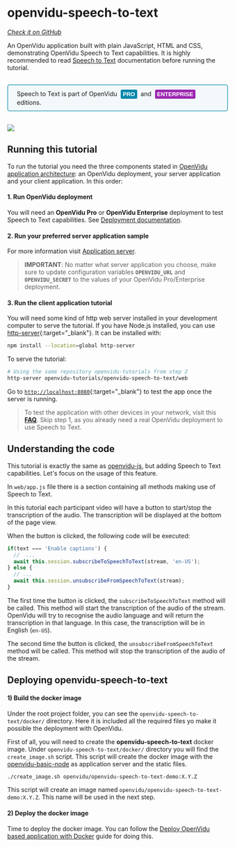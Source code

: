# openvidu-speech-to-text
<a href="https://github.com/OpenVidu/openvidu-tutorials/tree/master/openvidu-speech-to-text" target="_blank"><i class="icon ion-social-github"> Check it on GitHub</i></a>

An OpenVidu application built with plain JavaScript, HTML and CSS, demonstrating OpenVidu Speech to Text capabilities. It is highly recommended to read [Speech to Text](advanced-features/speech-to-text/) documentation before running the tutorial.

<div style="
    display: table;
    border: 2px solid #0088aa9e;
    border-radius: 5px;
    width: 100%;
    margin-top: 30px;
    margin-bottom: 30px;
    padding: 10px 0;
    background-color: rgba(0, 136, 170, 0.04);"><div style="display: table-cell; vertical-align: middle">
    <i class="icon ion-android-alert" style="
    font-size: 50px;
    color: #0088aa;
    display: inline-block;
    padding-left: 25%;
"></i></div>
<div style="
    vertical-align: middle;
    display: table-cell;
    padding-left: 20px;
    padding-right: 20px;
    ">
Speech to Text is part of OpenVidu <a href="openvidu-pro/"><span id="openvidu-pro-tag" style="display: inline-block; background-color: rgb(0, 136, 170); color: white; font-weight: bold; padding: 0px 5px; margin: 0 4px 0 4px; border-radius: 3px; font-size: 13px; line-height:21px; font-family: Montserrat, sans-serif;">PRO</span></a> and <a href="openvidu-enterprise/"><span id="openvidu-pro-tag" style="display: inline-block; background-color: rgb(156, 39, 176); color: white; font-weight: bold; padding: 0px 5px; margin: 0 4px 0 4px; border-radius: 3px; font-size: 13px; line-height:21px; font-family: Montserrat, sans-serif;">ENTERPRISE</span></a> editions.
</div>
</div>

<div class="row">
    <div class="pro-gallery" style="margin: 20px 0 15px 0">
        <a data-fancybox="gallery-pro1" data-type="image" class="fancybox-img" href="img/tutorials/openvidu-speech-to-text.png">
          <img class="img-responsive" style="margin: auto; max-height: 500px" src="img/tutorials/openvidu-speech-to-text.png"/>
        </a>
    </div>
</div>

## Running this tutorial

To run the tutorial you need the three components stated in [OpenVidu application architecture](developing-your-video-app/#openvidu-application-architecture): an OpenVidu deployment, your server application and your client application. In this order:

#### 1. Run OpenVidu deployment

You will need an **OpenVidu Pro** or **OpenVidu Enterprise** deployment to test Speech to Text capabilities. See [Deployment documentation](deployment/).

#### 2. Run your preferred server application sample

For more information visit [Application server](application-server/).

> **IMPORTANT**: No matter what server application you choose, make sure to update configuration variables **`OPENVIDU_URL`** and **`OPENVIDU_SECRET`** to the values of your OpenVidu Pro/Enterprise deployment.

<div id="application-server-wrapper"></div>
<script src="js/load-common-template.js" data-pathToFile="server-application-samples.html" data-elementId="application-server-wrapper" data-runAnchorScript="false" data-useCurrentVersion="true"></script>

#### 3. Run the client application tutorial

You will need some kind of http web server installed in your development computer to serve the tutorial. If you have Node.js installed, you can use [http-server](https://github.com/indexzero/http-server){:target="_blank"}. It can be installed with:

```bash
npm install --location=global http-server
```

To serve the tutorial:

```bash
# Using the same repository openvidu-tutorials from step 2
http-server openvidu-tutorials/openvidu-speech-to-text/web
```

Go to [`http://localhost:8080`](http://localhost:8080){:target="_blank"} to test the app once the server is running.

> To test the application with other devices in your network, visit this **[FAQ](troubleshooting/#3-test-applications-in-my-network-with-multiple-devices)**. Skip step 1, as you already need a real OpenVidu deployment to use Speech to Text.

## Understanding the code

This tutorial is exactly the same as [openvidu-js](tutorials/openvidu-js/), but adding Speech to Text capabilities.
Let's focus on the usage of this feature.

In `web/app.js` file there is a section containing all methods making use of Speech to Text.

In this tutorial each participant video will have a button to start/stop the transcription of the audio. The transcription will be displayed at the bottom of the page view.

When the button is clicked, the following code will be executed:

```javascript
if(text === 'Enable captions') {
  //  ...
  await this.session.subscribeToSpeechToText(stream, 'en-US');
} else {
  // ...
  await this.session.unsubscribeFromSpeechToText(stream);
}
```

The first time the button is clicked, the `subscribeToSpeechToText` method will be called. This method will start the transcription of the audio of the stream. OpenVidu will try to recognise the audio language and will return the transcription in that language. In this case, the transcription will be in English (`en-US`).

 The second time the button is clicked, the `unsubscribeFromSpeechToText` method will be called. This method will stop the transcription of the audio of the stream.


## Deploying openvidu-speech-to-text

#### 1) Build the docker image

Under the root project folder, you can see the `openvidu-speech-to-text/docker/` directory. Here it is included all the required files yo make it possible the deployment with OpenVidu.

First of all, you will need to create the **openvidu-speech-to-text** docker image. Under `openvidu-speech-to-text/docker/` directory you will find the `create_image.sh` script. This script will create the docker image with the [openvidu-basic-node](application-server/openvidu-basic-node/) as application server and the static files.

```bash
./create_image.sh openvidu/openvidu-speech-to-text-demo:X.Y.Z
```

This script will create an image named `openvidu/openvidu-speech-to-text-demo:X.Y.Z`. This name will be used in the next step.

#### 2) Deploy the docker image

Time to deploy the docker image. You can follow the [Deploy OpenVidu based application with Docker](deployment/deploying-openvidu-apps/#with-docker) guide for doing this.

<link rel="stylesheet" href="https://cdnjs.cloudflare.com/ajax/libs/fancybox/3.1.20/jquery.fancybox.min.css" />
<script src="https://cdnjs.cloudflare.com/ajax/libs/fancybox/3.1.20/jquery.fancybox.min.js"></script>
<script type='text/javascript' src='js/fancybox-setup.js'></script>